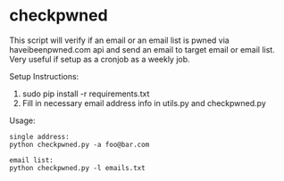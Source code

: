 # checkpwned

This script will verify if an email or an email list is pwned via haveibeenpwned.com api and 
send an email to target email or email list. Very useful if setup as a cronjob as a weekly job.

Setup Instructions:

1. sudo pip install -r requirements.txt
2. Fill in necessary email address info in utils.py and checkpwned.py

Usage: 

    single address: 
    python checkpwned.py -a foo@bar.com
        
    email list: 
    python checkpwned.py -l emails.txt
